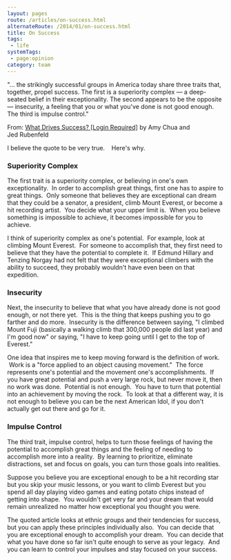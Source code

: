 ```yaml
---
layout: pages
route: /articles/on-success.html
alternateRoute: /2014/01/on-success.html
title: On Success
tags:
 - life
systemTags:
 - page:opinion
category: team
---
```

 "... the strikingly successful groups in America today share three traits that, together, propel success. The first is a superiority complex &#8212; a deep-seated belief  in their exceptionality. The second appears to be the opposite &#8212; insecurity, a feeling that you or what you've done is not good enough. The third is impulse  control."

From:&nbsp;<a href="http://www.nytimes.com/2014/01/26/opinion/sunday/what-drives-success.html">What Drives Success? [Login Required]</a>&nbsp;by Amy Chua and Jed&nbsp;Rubenfeld<br />

I believe the quote to be very true. &nbsp; &nbsp;Here's why.

### Superiority Complex

The first trait is a superiority complex, or believing in one's own exceptionality. &nbsp;In order to accomplish great things, first one has to aspire to great things. &nbsp;Only someone that believes they are exceptional can dream that they could be a senator, a president, climb Mount Everest, or become a hit recording artist. &nbsp;You decide what your upper limit is. &nbsp;When you believe something is impossible to achieve, it becomes impossible for you to achieve.

I think of superiority complex as one's potential. &nbsp;For example, look at climbing Mount Everest. &nbsp;For someone to accomplish that, they first need to believe that they have the potential to complete it. &nbsp;If Edmund Hillary and Tenzing Norgay had not felt that they were exceptional climbers with the ability to succeed, they probably wouldn't have even been on that expedition.

### Insecurity

Next, the insecurity to believe that what you have already done is not good enough, or not there yet. &nbsp;This is the thing that keeps pushing you to go farther and do more. &nbsp;Insecurity is the difference between saying, "I climbed Mount Fuji (basically a walking climb that 300,000 people did last year) and I'm good now" or saying, "I have to keep going until I get to the top of Everest."

One idea that inspires me to keep moving forward is the definition of work. &nbsp;Work is a "force applied to an object causing movement." &nbsp;The force represents one's potential and the movement one's accomplishments. &nbsp;If you have great potential and push a very large rock, but never move it, then no work was done. &nbsp;Potential is not enough. &nbsp;You have to turn that potential into an achievement by moving the rock. &nbsp;To look at that a different way, it is not enough to believe you can be the next American Idol, if you don't actually get out there and go for it.

### Impulse Control

The third trait, impulse control, helps to turn those feelings of having the potential to accomplish great things and the feeling of needing to accomplish more into a reality. &nbsp;By learning to prioritize, eliminate distractions, set and focus on goals, you can turn those goals into realities.

Suppose you believe you are exceptional enough to be a hit recording star but you skip your music lessons, or you want to climb Everest but you spend all day playing video games and eating potato chips instead of getting into shape. &nbsp;You wouldn't get very far and your dream that would remain unrealized no matter how exceptional you thought you were.

The quoted article looks at ethnic groups and their tendencies for success, but you can apply these principles individually also. &nbsp;You can decide that you are exceptional enough to accomplish your dream. &nbsp;You can decide that what you have done so far isn't quite enough to serve as your legacy. &nbsp;And you can learn to control your impulses and stay focused on your success.

